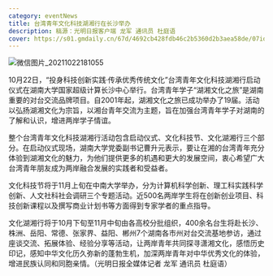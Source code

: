 ```yaml
---
category: eventNews
title: 台湾青年文化科技湖湘行在长沙举办
description: 稿源：光明日报客户端 龙军 通讯员 杜庭语
cover: https://s01.gmdaily.cn/67d/4692cb428fdb46c2b5360d2b3aea58de/07idtkze000-rpan
---
```

![微信图片\_20211022181055](https://s01.gmdaily.cn/67d/4692cb428fdb46c2b5360d2b3aea58de/07idtkze000-rpan)

10月22日，“投身科技创新实践·传承优秀传统文化”台湾青年文化科技湖湘行启动仪式在湖南大学国家超级计算长沙中心举行。台湾青年学子“湖湘文化之旅”是湖南重要的对台交流品牌项目。自2001年起，湖湘文化之旅已成功举办了19届。活动以弘扬湖湘文化为宗旨，以湘台青年交流为主题，旨在加强台湾青年学子对湖南的了解和认识，增进两岸学子情谊。

整个台湾青年文化科技湖湘行活动包含启动仪式、文化科技节、文化湖湘行三个部分。在启动仪式现场，湖南大学党委副书记曹升元表示，要让在湘的台湾青年充分体验到湖湘文化的魅力，为他们提供更多的机遇和更大的发展空间，衷心希望广大台湾青年朋友成为两岸融合发展的实践者和受益者。

文化科技节将于11月上旬在中南大学举办，分为计算机科学创新、理工科实践科学创新、人文社科社会调研三个专题活动。近500名两岸学生将在创新创业项目、科技创新课程以及撰写商业计划书等方面得到专家学者的重点指导。

文化湖湘行将于10月下旬至11月中旬由各高校分批组织，400余名台生将赴长沙、株洲、岳阳、常德、张家界、益阳、郴州7个湖南各市州对台交流基地参访，通过座谈交流、拓展体验、经验分享等活动，让两岸青年共同探寻潇湘文化，感悟历史印记，感知中华文化历久弥新的蓬勃生机，加深两岸青年对中华优秀文化的体验，增进民族认同和同胞亲情。（光明日报全媒体记者 龙军 通讯员 杜庭语）